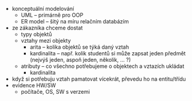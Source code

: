 - konceptuální modelování
	- UML – primárně pro OOP
	- ER model – šitý na míru relačním databázím
- ze zákazníka chceme dostat
	- typy objektů
	- vztahy mezi objekty
		- arita – kolika objektů se týká daný vztah
		- kardinalita – např. kolik studentů si může zapsat jeden předmět (nejvýš jeden, aspoň jeden, několik, … ?)
	- atributy – co všechno potřebujeme o objektech a vztazích ukládat
		- kardinalita
- když si potřebuju vztah pamatovat vícekrát, převedu ho na entitu/třídu
- evidence HW/SW
	- počítače, OS, SW s verzemi
